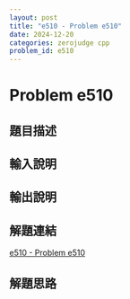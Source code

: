 ```yaml
---
layout: post
title: "e510 - Problem e510"
date: 2024-12-20
categories: zerojudge cpp
problem_id: e510
---
```


# Problem e510

## 題目描述



## 輸入說明



## 輸出說明



## 解題連結

[e510 - Problem e510](https://zerojudge.tw/ShowProblem?problemid=e510)

## 解題思路

